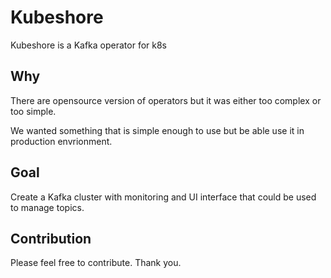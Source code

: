 # Kubeshore
Kubeshore is a Kafka operator for k8s

## Why
There are opensource version of operators but it was either too complex or too simple.

We wanted something that is simple enough to use but be able use it in production envrionment.

## Goal
Create a Kafka cluster with monitoring and UI interface that could be used to manage topics.

## Contribution
Please feel free to contribute. Thank you.